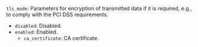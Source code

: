 `tls_mode`: Parameters for encryption of transmitted data if it is required, e.g., to comply with the PCI DSS requirements.

* `disabled`: Disabled.
* `enabled`: Enabled.
    * `ca_certificate`: CA certificate.
